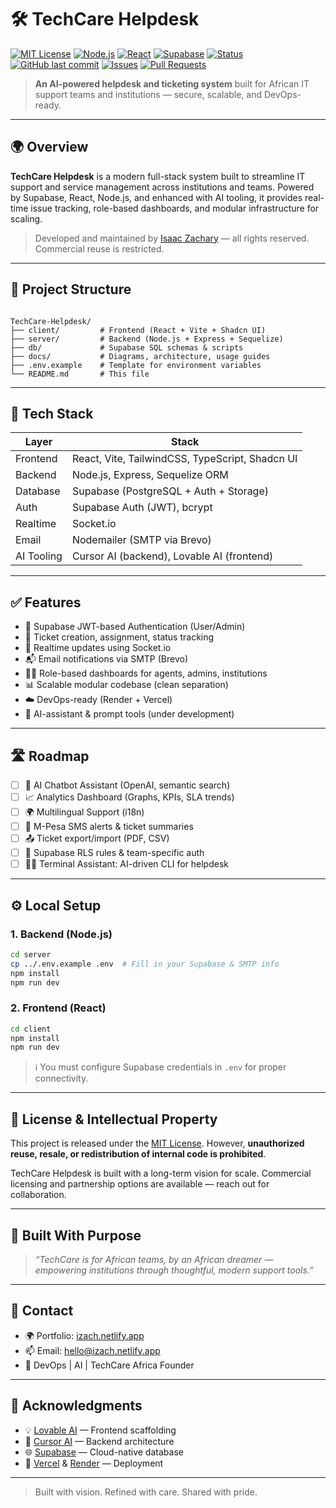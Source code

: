 # 🛠️ TechCare Helpdesk

[![MIT License](https://img.shields.io/badge/license-MIT-blue.svg)](LICENSE)
[![Node.js](https://img.shields.io/badge/Backend-Node.js-green.svg)](https://nodejs.org)
[![React](https://img.shields.io/badge/Frontend-React-blue.svg)](https://reactjs.org)
[![Supabase](https://img.shields.io/badge/Database-Supabase-3ECF8E.svg)](https://supabase.com)
[![Status](https://img.shields.io/badge/status-active-brightgreen.svg)](https://github.com/IsaacZachary/TechCare-Helpdesk)
[![GitHub last commit](https://img.shields.io/github/last-commit/IsaacZachary/TechCare-Helpdesk)](https://github.com/IsaacZachary/TechCare-Helpdesk/commits/main)
[![Issues](https://img.shields.io/github/issues/IsaacZachary/TechCare-Helpdesk)](https://github.com/IsaacZachary/TechCare-Helpdesk/issues)
[![Pull Requests](https://img.shields.io/github/issues-pr/IsaacZachary/TechCare-Helpdesk)](https://github.com/IsaacZachary/TechCare-Helpdesk/pulls)

> **An AI-powered helpdesk and ticketing system** built for African IT support teams and institutions — secure, scalable, and DevOps-ready.

---

## 🌍 Overview

**TechCare Helpdesk** is a modern full-stack system built to streamline IT support and service management across institutions and teams. Powered by Supabase, React, Node.js, and enhanced with AI tooling, it provides real-time issue tracking, role-based dashboards, and modular infrastructure for scaling.

> Developed and maintained by [Isaac Zachary](https://izach.netlify.app) — all rights reserved. Commercial reuse is restricted.

---

## 📁 Project Structure

```

TechCare-Helpdesk/
├── client/         # Frontend (React + Vite + Shadcn UI)
├── server/         # Backend (Node.js + Express + Sequelize)
├── db/             # Supabase SQL schemas & scripts
├── docs/           # Diagrams, architecture, usage guides
├── .env.example    # Template for environment variables
└── README.md       # This file

````

---

## 🧪 Tech Stack

| Layer      | Stack |
|------------|-------|
| Frontend   | React, Vite, TailwindCSS, TypeScript, Shadcn UI |
| Backend    | Node.js, Express, Sequelize ORM |
| Database   | Supabase (PostgreSQL + Auth + Storage) |
| Auth       | Supabase Auth (JWT), bcrypt |
| Realtime   | Socket.io |
| Email      | Nodemailer (SMTP via Brevo) |
| AI Tooling | Cursor AI (backend), Lovable AI (frontend) |

---

## ✅ Features

- 🔐 Supabase JWT-based Authentication (User/Admin)
- 🎫 Ticket creation, assignment, status tracking
- 📡 Realtime updates using Socket.io
- 📬 Email notifications via SMTP (Brevo)
- 🧑‍💼 Role-based dashboards for agents, admins, institutions
- 📊 Scalable modular codebase (clean separation)
- ☁️ DevOps-ready (Render + Vercel)
- 🧠 AI-assistant & prompt tools (under development)

---

## 🛣️ Roadmap

- [ ] 🤖 AI Chatbot Assistant (OpenAI, semantic search)
- [ ] 📈 Analytics Dashboard (Graphs, KPIs, SLA trends)
- [ ] 🌍 Multilingual Support (i18n)
- [ ] 📲 M-Pesa SMS alerts & ticket summaries
- [ ] 📤 Ticket export/import (PDF, CSV)
- [ ] 🔐 Supabase RLS rules & team-specific auth
- [ ] 🧑‍💻 Terminal Assistant: AI-driven CLI for helpdesk

---

## ⚙️ Local Setup

### 1. Backend (Node.js)
```bash
cd server
cp ../.env.example .env  # Fill in your Supabase & SMTP info
npm install
npm run dev
````

### 2. Frontend (React)

```bash
cd client
npm install
npm run dev
```

> ℹ️ You must configure Supabase credentials in `.env` for proper connectivity.

---

## 🔐 License & Intellectual Property

This project is released under the [MIT License](LICENSE).
However, **unauthorized reuse, resale, or redistribution of internal code is prohibited**.

TechCare Helpdesk is built with a long-term vision for scale. Commercial licensing and partnership options are available — reach out for collaboration.

---

## 🧠 Built With Purpose

> *“TechCare is for African teams, by an African dreamer — empowering institutions through thoughtful, modern support tools.”*

---

## 💬 Contact

* 🌍 Portfolio: [izach.netlify.app](https://izach.netlify.app)
* 📫 Email: [hello@izach.netlify.app](mailto:hello@izach.netlify.app)
* 🧠 DevOps | AI | TechCare Africa Founder

---

## 🙏 Acknowledgments

* 💡 [Lovable AI](https://lovable.so) — Frontend scaffolding
* 🧠 [Cursor AI](https://cursor.sh) — Backend architecture
* 🌐 [Supabase](https://supabase.com) — Cloud-native database
* 🚀 [Vercel](https://vercel.com) & [Render](https://render.com) — Deployment

---

> Built with vision. Refined with care. Shared with pride.
